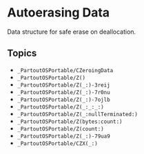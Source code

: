 # Autoerasing Data

Data structure for safe erase on deallocation.

## Topics

- ``_PartoutOSPortable/CZeroingData``
- ``_PartoutOSPortable/Z()``
- ``_PartoutOSPortable/Z(_:)-3reij``
- ``_PartoutOSPortable/Z(_:)-7r0nu``
- ``_PartoutOSPortable/Z(_:)-7ojlb``
- ``_PartoutOSPortable/Z(_:_:_:)``
- ``_PartoutOSPortable/Z(_:nullTerminated:)``
- ``_PartoutOSPortable/Z(bytes:count:)``
- ``_PartoutOSPortable/Z(count:)``
- ``_PartoutOSPortable/Z(_:)-79ua9``
- ``_PartoutOSPortable/CZX(_:)``
